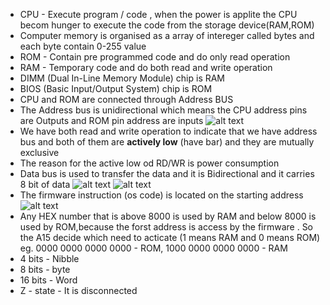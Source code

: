 * CPU - Execute program / code , when the power is applite the CPU becom hunger to execute  the code from the storage device(RAM,ROM)
* Computer memory is organised as a array of intereger called bytes and each byte contain 0-255 value
* ROM - Contain pre programmed code and do only read operation
* RAM - Temporary code and do both read and write operation
* DIMM (Dual In-Line Memory Module) chip is RAM
* BIOS (Basic Input/Output System) chip is ROM 
* CPU and ROM are connected through Address BUS
* The Address bus is unidirectional which means the CPU address pins are Outputs and ROM pin address are inputs
![alt text](image100.png)
* We have both read and write operation to indicate that we have address bus and both of them are **actively low** (have bar) and they are mutually exclusive 
* The reason for the active low od RD/WR is power consumption
* Data bus is used to transfer  the data and it is Bidirectional and it carries 8 bit of data
![alt text](image-1101.png)
![alt text](image-15.png)
* The firmware instruction (os code) is located on the starting address 
![alt text](image-16.png)
* Any HEX number that is above 8000 is used by RAM and below 8000 is used by ROM,because the forst address is access by the firmware . So the A15 decide which need to acticate (1 means RAM and 0 means ROM) eg. 0000 0000 0000 0000 - ROM, 1000 0000 0000 0000 - RAM
* 4 bits - Nibble
* 8 bits - byte
* 16 bits - Word
* Z - state - It is disconnected
